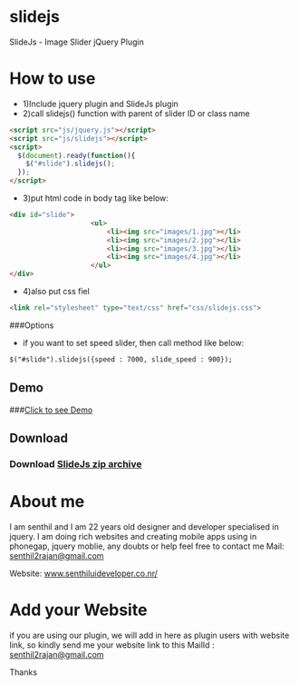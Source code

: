 slidejs
=======

SlideJs - Image Slider jQuery Plugin


How to use
==========

- 1)Include jquery plugin and SlideJs plugin
- 2)call slidejs() function with parent of slider ID or class name

```html
<script src="js/jquery.js"></script>
<script src="js/slidejs"></script>
<script>
  $(document).ready(function(){
    $("#slide").slidejs();
  });
</script>
```

- 3)put html code in body tag like below:
```html
<div id="slide">
					<ul>
						<li><img src="images/1.jpg"></li>
						<li><img src="images/2.jpg"></li>
						<li><img src="images/3.jpg"></li>
						<li><img src="images/4.jpg"></li>
					</ul>
</div>
```        

- 4)also put css fiel
```html
<link rel="stylesheet" type="text/css" href="css/slidejs.css">
```
###Options 

- if you want to set speed slider, then call method like below:
```html
$("#slide").slidejs({speed : 7000, slide_speed : 900});
```

## Demo

###[Click to see Demo](http://senthilraj.github.io/slidejs/)


## Download

### Download [SlideJs zip archive](https://github.com/senthilraj/slidejs/archive/master.zip)


About me
========
 I am senthil and I am 22 years old designer and developer specialised in jquery. I am doing rich websites and creating mobile apps using in phonegap, jquery  moblie, any doubts or help feel free to contact me Mail: senthil2rajan@gmail.com

Website: www.senthiluideveloper.co.nr/

Add your Website
================

if you are using our plugin, we will add in here as plugin users with website link,
so kindly send me your website link to this MailId : senthil2rajan@gmail.com 

Thanks

